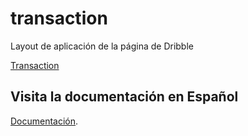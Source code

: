 # transaction

Layout de aplicación de la página de Dribble

[Transaction](https://dribbble.com/shots/5283057-Transaction-Dark-Night-Mode)

## Visita la documentación en Español


[Documentación](https://flutter-es.io/).

